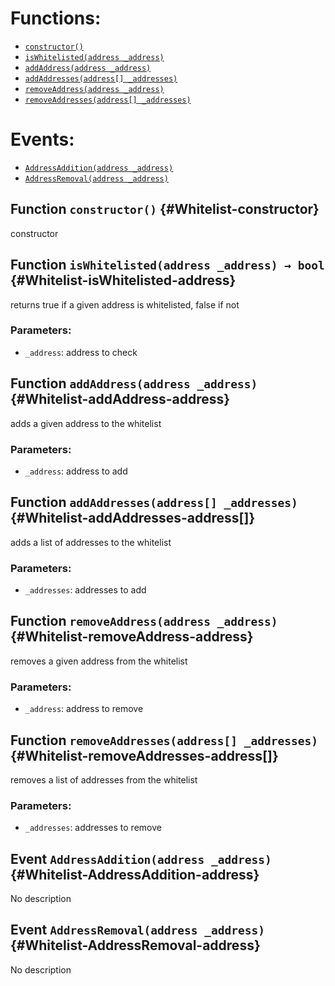 

# Functions:
- [`constructor()`](#Whitelist-constructor)
- [`isWhitelisted(address _address)`](#Whitelist-isWhitelisted-address)
- [`addAddress(address _address)`](#Whitelist-addAddress-address)
- [`addAddresses(address[] _addresses)`](#Whitelist-addAddresses-address[])
- [`removeAddress(address _address)`](#Whitelist-removeAddress-address)
- [`removeAddresses(address[] _addresses)`](#Whitelist-removeAddresses-address[])

# Events:
- [`AddressAddition(address _address)`](#Whitelist-AddressAddition-address)
- [`AddressRemoval(address _address)`](#Whitelist-AddressRemoval-address)

## Function `constructor()` {#Whitelist-constructor}
constructor
## Function `isWhitelisted(address _address) → bool` {#Whitelist-isWhitelisted-address}
returns true if a given address is whitelisted, false if not

### Parameters:
- `_address`: address to check

## Function `addAddress(address _address)` {#Whitelist-addAddress-address}
adds a given address to the whitelist

### Parameters:
- `_address`: address to add
## Function `addAddresses(address[] _addresses)` {#Whitelist-addAddresses-address[]}
adds a list of addresses to the whitelist

### Parameters:
- `_addresses`: addresses to add
## Function `removeAddress(address _address)` {#Whitelist-removeAddress-address}
removes a given address from the whitelist

### Parameters:
- `_address`: address to remove
## Function `removeAddresses(address[] _addresses)` {#Whitelist-removeAddresses-address[]}
removes a list of addresses from the whitelist

### Parameters:
- `_addresses`: addresses to remove

## Event `AddressAddition(address _address)` {#Whitelist-AddressAddition-address}
No description
## Event `AddressRemoval(address _address)` {#Whitelist-AddressRemoval-address}
No description
